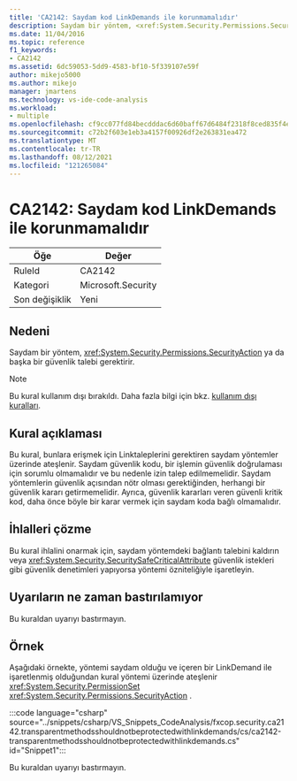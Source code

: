 ```yaml
---
title: 'CA2142: Saydam kod LinkDemands ile korunmamalıdır'
description: Saydam bir yöntem, <xref:System.Security.Permissions.SecurityAction> ya da başka bir güvenlik talebi gerektirir.
ms.date: 11/04/2016
ms.topic: reference
f1_keywords:
- CA2142
ms.assetid: 6dc59053-5dd9-4583-bf10-5f339107e59f
author: mikejo5000
ms.author: mikejo
manager: jmartens
ms.technology: vs-ide-code-analysis
ms.workload:
- multiple
ms.openlocfilehash: cf9cc077fd84becdddac6d60baff67d6484f2318f8ced835f4edddc9f432ad97
ms.sourcegitcommit: c72b2f603e1eb3a4157f00926df2e263831ea472
ms.translationtype: MT
ms.contentlocale: tr-TR
ms.lasthandoff: 08/12/2021
ms.locfileid: "121265084"
---
```

# <a name="ca2142-transparent-code-should-not-be-protected-with-linkdemands"></a>CA2142: Saydam kod LinkDemands ile korunmamalıdır

|Öğe|Değer|
|-|-|
|RuleId|CA2142|
|Kategori|Microsoft.Security|
|Son değişiklik|Yeni|

## <a name="cause"></a>Nedeni
Saydam bir yöntem, <xref:System.Security.Permissions.SecurityAction> ya da başka bir güvenlik talebi gerektirir.

> [!NOTE]
> Bu kural kullanım dışı bırakıldı. Daha fazla bilgi için bkz. [kullanım dışı kuralları](fxcop-unported-deprecated-rules.md).

## <a name="rule-description"></a>Kural açıklaması
Bu kural, bunlara erişmek için Linktaleplerini gerektiren saydam yöntemler üzerinde ateşlenir. Saydam güvenlik kodu, bir işlemin güvenlik doğrulaması için sorumlu olmamalıdır ve bu nedenle izin talep edilmemelidir. Saydam yöntemlerin güvenlik açısından nötr olması gerektiğinden, herhangi bir güvenlik kararı getirmemelidir. Ayrıca, güvenlik kararları veren güvenli kritik kod, daha önce böyle bir karar vermek için saydam koda bağlı olmamalıdır.

## <a name="how-to-fix-violations"></a>İhlalleri çözme
Bu kural ihlalini onarmak için, saydam yöntemdeki bağlantı talebini kaldırın veya <xref:System.Security.SecuritySafeCriticalAttribute> güvenlik istekleri gibi güvenlik denetimleri yapıyorsa yöntemi özniteliğiyle işaretleyin.

## <a name="when-to-suppress-warnings"></a>Uyarıların ne zaman bastırılamıyor
Bu kuraldan uyarıyı bastırmayın.

## <a name="example"></a>Örnek
Aşağıdaki örnekte, yöntemi saydam olduğu ve içeren bir LinkDemand ile işaretlenmiş olduğundan kural yöntemi üzerinde ateşlenir <xref:System.Security.PermissionSet> <xref:System.Security.Permissions.SecurityAction> .

:::code language="csharp" source="../snippets/csharp/VS_Snippets_CodeAnalysis/fxcop.security.ca2142.transparentmethodsshouldnotbeprotectedwithlinkdemands/cs/ca2142-transparentmethodsshouldnotbeprotectedwithlinkdemands.cs" id="Snippet1":::

Bu kuraldan uyarıyı bastırmayın.
